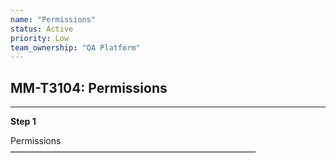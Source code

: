 ```yaml
---
name: "Permissions"
status: Active
priority: Low
team_ownership: "QA Platform"
---
```


## MM-T3104: Permissions

---

**Step 1**

Permissions\
————————————————————————————
